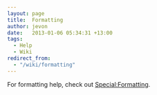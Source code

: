 ```yaml
---
layout: page
title:  Formatting
author: jevon
date:   2013-01-06 05:34:31 +13:00
tags:
  - Help
  - Wiki
redirect_from:
  - "/wiki/formatting"
---
```


For formatting help, check out [Special:Formatting](special-formatting.md).
